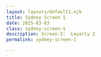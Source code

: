 ```yaml
---
layout: layouts/default1.njk
title: Sydney Screen 1
date: 2025-03-03
class: sydney-screen-1
description: Screen-2:  Loyalty 2
permalink: sydney-screen-1

---
```



